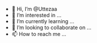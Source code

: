 - 👋 Hi, I’m @Uttezaa
- 👀 I’m interested in ...
- 🌱 I’m currently learning ...
- 💞️ I’m looking to collaborate on ...
- 📫 How to reach me ...

<!---
Uttezaa/Uttezaa is a ✨ special ✨ repository because its `README.md` (this file) appears on your GitHub profile.
You can click the Preview link to take a look at your changes.
--->
